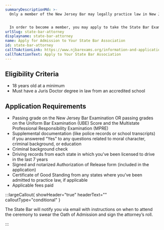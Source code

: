 ```yaml
---
summaryDescriptionMd: >-
  Only a member of the New Jersey Bar may legally practice law in New Jersey.


  In order to become a member, you may apply to take the State Bar Exam, or you may apply for admission to the State Bar by transferring your Uniform Bar Examination (UBE) Score.
urlSlug: state-bar-attorney
displayname: state-bar-attorney
name: Apply for Admission to Your State Bar Association
id: state-bar-attorney
callToActionLink: https://www.njbarexams.org/information-and-applications
callToActionText: Apply to Your State Bar Association
---
```


## Eligibility Criteria

- 18 years old at a minimum
- Must have a Juris Doctor degree in law from an accredited school

## Application Requirements

- Passing grade on the New Jersey Bar Examination OR passing grades on the Uniform Bar Examination (UBE) Score and the Multistate Professional Responsibility Examination (MPRE)
- Supplemental documentation (like police records or school transcripts) if you answered “Yes” to any questions related to moral character, criminal background, or education
- Criminal background check
- Driving records from each state in which you’ve been licensed to drive in the last 7 years
- Signed and notarized Authorization of Release form (included in the application)
- Certificate of Good Standing from any states where you’ve been admitted to practice law, if applicable
- Applicable fees paid

:::largeCallout{ showHeader="true" headerText="" calloutType="conditional" }

The State Bar will notify you via email with instructions on when to attend the ceremony to swear the Oath of Admission and sign the attorney’s roll.

:::
